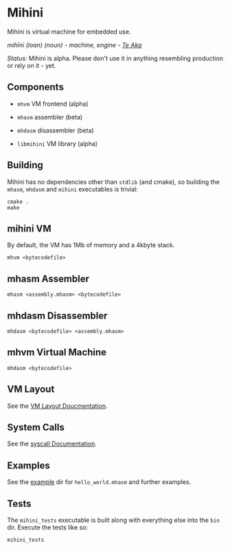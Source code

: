# Mihini

Mihini is virtual machine for embedded use.

*mihīni (loan) (noun) - machine, engine - [Te Aka](https://maoridictionary.co.nz/word/4064)*

*Status:* Mihini is alpha. Please don't use it in anything resembling production or rely on it - yet. 

## Components

* `mhvm` VM frontend (alpha)
* `mhasm` assembler (beta)
* `mhdasm` disassembler (beta)

* `libmihini` VM library (alpha)

## Building

Mihini has no dependencies other than `stdlib` (and cmake), so building the `mhasm`, `mhdasm` and `mihini` executables is trivial:

```
cmake .
make
```

## mihini VM
By default, the VM has 1Mb of memory and a 4kbyte stack.

`mhvm <bytecodefile>`

## mhasm Assembler

`mhasm <assembly.mhasm> <bytecodefile>` 

## mhdasm Disassembler

`mhdasm <bytecodefile> <assembly.mhasm>` 

## mhvm Virtual Machine

`mhdasm <bytecodefile>` 

## VM Layout

See the [VM Layout Doucmentation](VM_LAYOUT.md).

## System Calls

See the [syscall Documentation](SYSTEM.md).

## Examples

See the [example](example) dir for `hello_world.mhasm` and further examples.

## Tests
The `mihini_tests` executable is built along with everything else into the `bin` dir. Execute the tests like so:

```
mihini_tests
```